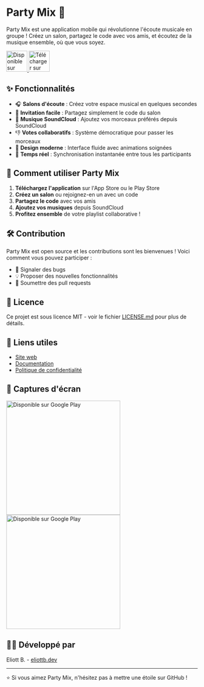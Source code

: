 # Party Mix 🎵

Party Mix est une application mobile qui révolutionne l'écoute musicale en groupe ! Créez un salon, partagez le code avec vos amis, et écoutez de la musique ensemble, où que vous soyez.

<a href="https://play.google.com/store/apps/details?id=com.eliottdev.partymix">
  <img alt="Disponible sur Google Play" src="https://play.google.com/intl/en_us/badges/static/images/badges/fr_badge_web_generic.png" height="55"/>
</a>
<a href="https://apps.apple.com/fr/app/party-mix/id123456789">
  <img alt="Télécharger sur l'App Store" src="https://developer.apple.com/assets/elements/badges/download-on-the-app-store.svg" height="55"/>
</a>

## ✨ Fonctionnalités

- 🎧 **Salons d'écoute** : Créez votre espace musical en quelques secondes
- 👥 **Invitation facile** : Partagez simplement le code du salon
- 🎵 **Musique SoundCloud** : Ajoutez vos morceaux préférés depuis SoundCloud
- 👎 **Votes collaboratifs** : Système démocratique pour passer les morceaux
- 💫 **Design moderne** : Interface fluide avec animations soignées
- 🔄 **Temps réel** : Synchronisation instantanée entre tous les participants

## 🚀 Comment utiliser Party Mix

1. **Téléchargez l'application** sur l'App Store ou le Play Store
2. **Créez un salon** ou rejoignez-en un avec un code
3. **Partagez le code** avec vos amis
4. **Ajoutez vos musiques** depuis SoundCloud
5. **Profitez ensemble** de votre playlist collaborative !

## 🛠 Contribution

Party Mix est open source et les contributions sont les bienvenues ! Voici comment vous pouvez participer :

- 🐛 Signaler des bugs
- 💡 Proposer des nouvelles fonctionnalités
- 🔧 Soumettre des pull requests

## 📝 Licence

Ce projet est sous licence MIT - voir le fichier [LICENSE.md](LICENSE.md) pour plus de détails.

## 🔗 Liens utiles

- [Site web](https://eliottb.dev/partymix)
- [Documentation](https://eliottb.dev/partymix/docs)
- [Politique de confidentialité](https://eliottb.dev/privacy-partymix.html)

## 📱 Captures d'écran

<img alt="Disponible sur Google Play" src="https://eliottb.dev/partymix/images/pm1.png" width="300"/>
<img alt="Disponible sur Google Play" src="https://eliottb.dev/partymix/images/pm3.png" width="300"/>

## 👨‍💻 Développé par

Eliott B. - [eliottb.dev](https://eliottb.dev)

---

⭐️ Si vous aimez Party Mix, n'hésitez pas à mettre une étoile sur GitHub !